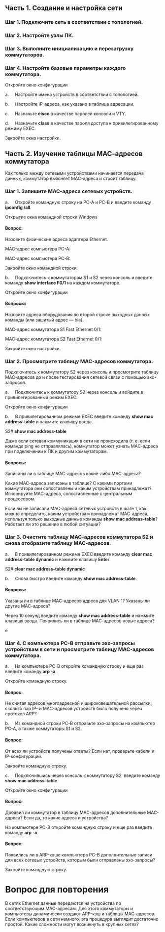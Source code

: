                     

## Часть 1. Создание и настройка сети

### Шаг 1. Подключите сеть в соответствии с топологией.

### Шаг 2. Настройте узлы ПК.

### Шаг 3. Выполните инициализацию и перезагрузку коммутаторов.

### Шаг 4. Настройте базовые параметры каждого коммутатора.

Откройте окно конфигурации

a.     Настройте имена устройств в соответствии с топологией.

b.     Настройте IP-адреса, как указано в таблице адресации.

c.     Назначьте **cisco** в качестве паролей консоли и VTY.

d.     Назначьте **class** в качестве пароля доступа к привилегированному режиму EXEC.

Закройте окно настройки.

  

## Часть 2. Изучение таблицы МАС-адресов коммутатора

Как только между сетевыми устройствами начинается передача данных, коммутатор выясняет МАС-адреса и строит таблицу.

### Шаг 1. Запишите МАС-адреса сетевых устройств.

a.     Откройте командную строку на PC-A и PC-B и введите команду **ipconfig /all**.

Открытие окна командной строки Windows

#### Вопрос:

Назовите физические адреса адаптера Ethernet.

MAC-адрес компьютера PC-A:

MAC-адрес компьютера PC-B:

Закройте окно командной строки.

  

b.     Подключитесь к коммутаторам S1 и S2 через консоль и введите команду **show interface F0/1** на каждом коммутаторе.

  

Откройте окно конфигурации

  

#### Вопросы:

  

Назовите адреса оборудования во второй строке выходных данных команды (или зашитый адрес — bia).

  

МАС-адрес коммутатора S1 Fast Ethernet 0/1:

  

МАС-адрес коммутатора S2 Fast Ethernet 0/1:

  

Закройте окно настройки.

  

### Шаг 2. Просмотрите таблицу МАС-адресов коммутатора.

  

Подключитесь к коммутатору S2 через консоль и просмотрите таблицу МАС-адресов до и после тестирования сетевой связи с помощью эхо-запросов.

  

a.     Подключитесь к коммутатору S2 через консоль и войдите в привилегированный режим EXEC.

  

Откройте окно конфигурации

  

b.     В привилегированном режиме EXEC введите команду **show mac address-table** и нажмите клавишу ввода.

  

S2# **show mac address-table**

  

Даже если сетевая коммуникация в сети не происходила (т. е. если команда ping не отправлялась), коммутатор может узнать МАС-адреса при подключении к ПК и другим коммутаторам.

  

#### Вопросы:

  

Записаны ли в таблице МАС-адресов какие-либо МАС-адреса?

  

Какие МАС-адреса записаны в таблице? С какими портами коммутатора они сопоставлены и каким устройствам принадлежат? Игнорируйте МАС-адреса, сопоставленные с центральным процессором.

  

Если вы не записали МАС-адреса сетевых устройств в шаге 1, как можно определить, каким устройствам принадлежат МАС-адреса, используя только выходные данные команды **show mac address-table**? Работает ли это решение в любой ситуации?

  

### Шаг 3. Очистите таблицу МАС-адресов коммутатора S2 и снова отобразите таблицу МАС-адресов.

  

a.     В привилегированном режиме EXEC введите команду **clear mac address-table dynamic** и нажмите клавишу **Enter**.

  

S2# **clear mac address-table dynamic**

  

b.     Снова быстро введите команду **show mac address-table**.

  

#### Вопросы:

  

Указаны ли в таблице МАС-адресов адреса для VLAN 1? Указаны ли другие МАС-адреса?

  

Через 10 секунд введите команду **show mac address-table** и нажмите клавишу ввода. Появились ли в таблице МАС-адресов новые адреса?

  

е 

  

### Шаг 4. С компьютера PC-B отправьте эхо-запросы устройствам в сети и просмотрите таблицу МАС-адресов коммутатора.

  

a.     На компьютере PC-B откройте командную строку и еще раз введите команду **arp -a**.

  

Откройте командную строку.

  

#### Вопрос:

  

Не считая адресов многоадресной и широковещательной рассылки, сколько пар IP- и МАС-адресов устройств было получено через протокол ARP?

  

b.     Из командной строки PC-B отправьте эхо-запросы на компьютер PC-A, а также коммутаторы S1 и S2.

  

#### Вопрос:

  

От всех ли устройств получены ответы? Если нет, проверьте кабели и IP-конфигурации.

  

Закройте командную строку.

  

c.     Подключившись через консоль к коммутатору S2, введите команду **show mac address-table**.

  

Откройте окно конфигурации

  

#### Вопрос:

  

Добавил ли коммутатор в таблицу МАС-адресов дополнительные МАС-адреса? Если да, то какие адреса и устройства?

  

На компьютере PC-B откройте командную строку и еще раз введите команду **arp -a**.

  

#### Вопрос:

  

Появились ли в ARP-кэше компьютера PC-B дополнительные записи для всех сетевых устройств, которым были отправлены эхо-запросы?

  

Закройте командную строку.

  

# Вопрос для повторения

  

В сетях Ethernet данные передаются на устройства по соответствующим МАС-адресам. Для этого коммутаторы и компьютеры динамически создают ARP-кэш и таблицы МАС-адресов. Если компьютеров в сети немного, эта процедура выглядит достаточно простой. Какие сложности могут возникнуть в крупных сетях?

     
